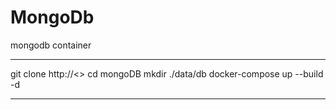 # MongoDb

mongodb container 

----------------------------
git clone http://<>
cd mongoDB
mkdir ./data/db
docker-compose up --build -d 

------------------------------
